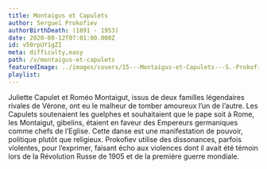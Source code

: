 ```yaml
---
title: Montaigus et Capulets
author: Sergueï Prokofiev
authorBirthDeath: (1891 - 1953)
date: 2020-08-12T07:01:00.000Z
id: v50rpUY1gZI
meta: difficulty,easy
path: /v/montaigus-et-capulets
featuredImage: ../images/covers/15---Montaigus-et-Capulets---S.-Prokofiev.jpg
playlist:
---
```


Juliette Capulet et Roméo Montaigut, issus de deux familles légendaires rivales de Vérone, ont eu le malheur de tomber amoureux l’un de l’autre. Les Capulets soutenaient les guelphes et souhaitaient que le pape soit à Rome, les Montaigut, gibelins, étaient en faveur des Empereurs germaniques comme chefs de l’Eglise. Cette danse est une manifestation de pouvoir, politique plutôt que religieux. Prokofiev utilise des dissonances, parfois violentes, pour l’exprimer, faisant écho aux violences dont il avait été témoin lors de la Révolution Russe de 1905 et de la première guerre mondiale.
